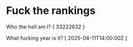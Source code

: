 # Fuck the rankings

Who the hell am I?
{ 33222632 }

What fucking year is it?
[ 2025-04-11T14:00:00Z ]
